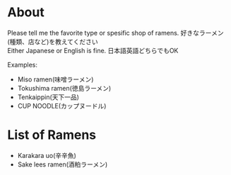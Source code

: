# About
Please tell me the favorite type or spesific shop of ramens. 好きなラーメン(種類、店など)を教えてください</br>
Either Japanese or English is fine. 日本語英語どちらでもOK

Examples:
* Miso ramen(味噌ラーメン)
* Tokushima ramen(徳島ラーメン)
* Tenkaippin(天下一品)
* CUP NOODLE(カップヌードル)

# List of Ramens
* Karakara uo(辛辛魚)
* Sake lees ramen(酒粕ラーメン)
